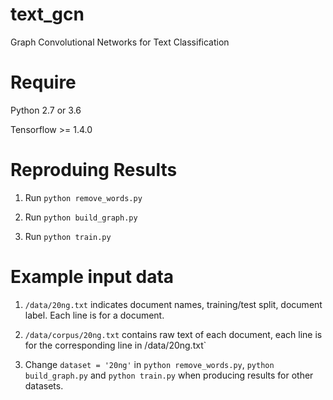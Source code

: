 # text_gcn

Graph Convolutional Networks for Text Classification

# Require

Python 2.7 or 3.6

Tensorflow >= 1.4.0

# Reproduing Results

1. Run `python remove_words.py`

2. Run `python build_graph.py`

3. Run `python train.py`

# Example input data

1. `/data/20ng.txt` indicates document names, training/test split, document label. Each line is for a document.

2. `/data/corpus/20ng.txt` contains raw text of each document, each line is for the corresponding line in /data/20ng.txt`

3. Change `dataset = '20ng'` in `python remove_words.py`, `python build_graph.py` and `python train.py` when producing results for other datasets.
